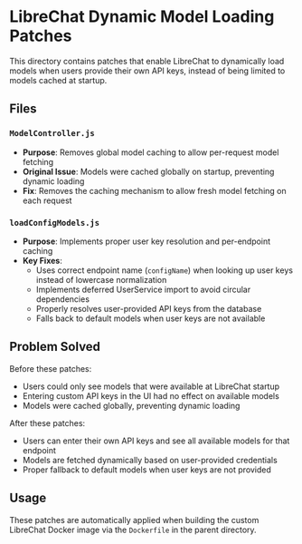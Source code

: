 # LibreChat Dynamic Model Loading Patches

This directory contains patches that enable LibreChat to dynamically load models when users provide their own API keys, instead of being limited to models cached at startup.

## Files

### `ModelController.js`
- **Purpose**: Removes global model caching to allow per-request model fetching
- **Original Issue**: Models were cached globally on startup, preventing dynamic loading
- **Fix**: Removes the caching mechanism to allow fresh model fetching on each request

### `loadConfigModels.js`
- **Purpose**: Implements proper user key resolution and per-endpoint caching
- **Key Fixes**:
  - Uses correct endpoint name (`configName`) when looking up user keys instead of lowercase normalization
  - Implements deferred UserService import to avoid circular dependencies
  - Properly resolves user-provided API keys from the database
  - Falls back to default models when user keys are not available

## Problem Solved

Before these patches:
- Users could only see models that were available at LibreChat startup
- Entering custom API keys in the UI had no effect on available models
- Models were cached globally, preventing dynamic loading

After these patches:
- Users can enter their own API keys and see all available models for that endpoint
- Models are fetched dynamically based on user-provided credentials
- Proper fallback to default models when user keys are not provided

## Usage

These patches are automatically applied when building the custom LibreChat Docker image via the `Dockerfile` in the parent directory. 